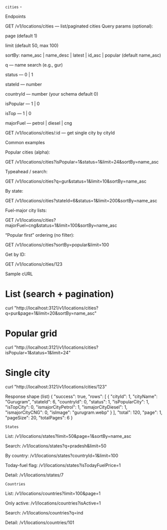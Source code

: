 
`cities` -

Endpoints

GET /v1/locations/cities — list/paginated cities
Query params (optional):

page (default 1)

limit (default 50, max 100)

sortBy: name_asc | name_desc | latest | id_asc | popular (default name_asc)

q — name search (e.g., gur)

status — 0 | 1

stateId — number

countryId — number (your schema default 0)

isPopular — 1 | 0

isTop — 1 | 0

majorFuel — petrol | diesel | cng

GET /v1/locations/cities/:id — get single city by cityId

Common examples

Popular cities (alpha):

GET /v1/locations/cities?isPopular=1&status=1&limit=24&sortBy=name_asc


Typeahead / search:

GET /v1/locations/cities?q=gur&status=1&limit=10&sortBy=name_asc


By state:

GET /v1/locations/cities?stateId=6&status=1&limit=200&sortBy=name_asc


Fuel-major city lists:

GET /v1/locations/cities?majorFuel=cng&status=1&limit=100&sortBy=name_asc


“Popular first” ordering (no filter):

GET /v1/locations/cities?sortBy=popular&limit=100


Get by ID:

GET /v1/locations/cities/123

Sample cURL
# List (search + pagination)
curl "http://localhost:3121/v1/locations/cities?q=pur&page=1&limit=20&sortBy=name_asc"

# Popular grid
curl "http://localhost:3121/v1/locations/cities?isPopular=1&status=1&limit=24"

# Single city
curl "http://localhost:3121/v1/locations/cities/123"

Response shape (list)
{
  "success": true,
  "rows": [
    {
      "cityId": 1,
      "cityName": "Gurugram",
      "stateId": 6,
      "countryId": 0,
      "status": 1,
      "isPopularCity": 1,
      "isTopCity": 0,
      "ismajorCityPetrol": 1,
      "ismajorCityDiesel": 1,
      "ismajorCityCNG": 0,
      "isImage": "gurugram.webp"
    }
  ],
  "total": 120,
  "page": 1,
  "pageSize": 20,
  "totalPages": 6
}



`States`

List:
/v1/locations/states?limit=50&page=1&sortBy=name_asc

Search:
/v1/locations/states?q=pradesh&limit=50

By country:
/v1/locations/states?countryId=1&limit=100

Today-fuel flag:
/v1/locations/states?isTodayFuelPrice=1

Detail:
/v1/locations/states/7


`Countries`

List:
/v1/locations/countries?limit=100&page=1

Only active:
/v1/locations/countries?isActive=1

Search:
/v1/locations/countries?q=ind

Detail:
/v1/locations/countries/101




